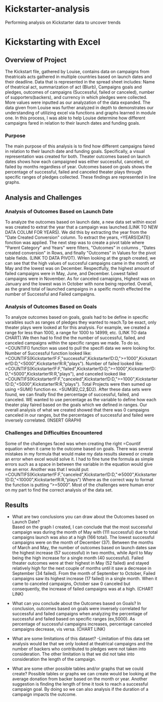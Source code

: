 # Kickstarter-analysis
Performing analysis on Kickstarter data to uncover trends
# Kickstarting with Excel

## Overview of Project
The Kickstart file, gathered by Louise, contains data on campaigns from theatricals acts gathered in multiple countries based on launch dates and their deadline. Data that is represented in the spread sheet includes: Name of theatrical act, summarization of act (Blurb), Campaigns goals and pledges, outcomes of campaigns (Successful, failed or canceled), number of supporters(backers), and currency in which pledges were collected. More values were inputted as our analyzation of the data expanded. The data given from Louise was further analyzed in depth to demonstrates our understanding of utilizing excel via functions and graphs learned in module one. In this process, I was able to help Louise determine how different campaigns fared in relation to their launch dates and funding goals. 

### Purpose
The main purpose of this analysis is to find how different campaigns faired in relation to their launch date and funding goals. Specifically, a visual representation was created for both. Theater outcomes based on launch dates shows how each campaigned was either successful, canceled, or failed by months regardless of year. Outcomes based on goals shows the percentage of successful, failed and canceled theater plays through specific ranges of pledges collected. These findings are represented in line graphs.  
## Analysis and Challenges

### Analysis of Outcomes Based on Launch Date
To analyze the outcomes based on launch date, a new data set within excel was created to extrat the year that a campaign was launched.(LINK TO NEW DATA COLUM FOR YEARS). We did this by extracting the year from the "Date Created Conversion" column. To extract the years, =YEARS(DATE) fonction was applied. The next step was to create a pivot table where "Parent Category" and Years" were filters, "Outcomes" in columns , "Dates created conversion" in Rows, and finally "Outcomes" in Values for the pivot table fields. (LINK TO DATA PIVOT). WHen looking at the graph created, we can see that the high values of succesful campaigns came in the month of May and the lowest was on December. Respectfully, the highest amount of failed campaigns were in May, June, and December. Lowest failed campaigns were in November. As for canceled camapigns, Highest was on January and the lowest was in October with none being reported. Overall, as the grand total of launched campaigns in a speific month effected the number of Successful and Failed campaigns. 

### Analysis of Outcomes Based on Goals
To analyze outcomes based on goals, goals had to be define in specific varaibles such as ranges of pledges they wanted to reach.Tp be exact, only theater plays were looked at for this analysis.  For example, we created a range for less than 1000, a range for 1000 to 14999, etc. (LINK TO data CHART).We then had to find the the number of successful, failed, and canceled campaigns within the specific ranges we made. To do so, =COUNTIF() function was used to pull the specifi data we were looking for. Number of Successful function looked like: =COUNTIFS(Kickstarter!F:F,"successful",Kickstarter!D:D,">=1000",Kickstarter!D:D,"<5000",Kickstarter!R:R,"plays").  Number of failed looked like: =COUNTIFS(Kickstarter!F:F,"failed",Kickstarter!D:D,">=1000",Kickstarter!D:D,"<5000",Kickstarter!R:R,"plays"), and canceled looked like =COUNTIFS(Kickstarter!F:F,"canceled",Kickstarter!D:D,">=1000",Kickstarter!D:D,"<5000",Kickstarter!R:R,"plays"). Total Projects were then sumed up using =SUM() function ex. =SUM($B2,$C2,$D2). After these data sets were found, we can finally find the percentage of successful, failed, and canceled. WE wanted to use percentage as the variable to define how each theater play faired based on the goals which we defined in ranges. Our overall analysis of what we created showed that there was 0 campaigns canceled in our ranges, but the percentages of successful and failed were inversely correlated. (INSERT GRAPH)
### Challenges and Difficulties Encountered
Some of the challenges faced was when creating the right =Countif equation when it came to the outcome based on goals. There was several mistakes in my formula that would make my data results skewed or create an error when excel would solve it. I had to fine tune the formula as simple errors such as a space in between the variable in the equation would give me an error. Another was that I would put: =COUNTIFS(Kickstarter!F:F,"canceled",Kickstarter!D:D,"=>5000",Kickstarter!D:D,"<10000",Kickstarter!R:R,"plays")
Where as the correct way to format the function is putting “>=5000”.
	Most of the challenges were human error on my part to find the correct analysis of the data set.
## Results

- What are two conclusions you can draw about the Outcomes based on Launch Date?	
Based on the graph I created, I can conclude that the most successful campaign was during the month of May with (111 successful) due to total campaigns launch was also at a high (166 total). The lowest successful campaigns were on the month of December (37). Between the months of March and May, the number of outcomes based on launch dates saw the highest increase (57 successful) in two months, while April to May being the high increase for a single month (40 successful). Failed theater outcomes were at their highest in May (52 failed) and stayed relatively high for the next couple of months until it saw a decrease in September (34 failed). From the month of September to October, Failed campaigns saw its highest increase (17 failed) in a single month. When it came to canceled campaigns, October saw 0 canceled but consequently, the increase of failed campaigns was at a high. (CHART LINK) 
- What can you conclude about the Outcomes based on Goals?
	In conclusion, outcomes based on goals were inversely correlated for successful and failed campaigns when analyzing the percentage of successful and failed based on specific ranges (ex,5000). As percentage of successful campaigns increases, percentage canceled campaigns decrease, vis versa. (CHART LINK) 

- What are some limitations of this dataset?
-Limitation of this data set analysis would be that we only looked at theatrical campaigns and the number of backers who contributed to pledges were not taken into consideration. The other limitation is that we did not take into consideration the length of the campaign. 

- What are some other possible tables and/or graphs that we could create?
Possible tables or graphs we can create would be looking at the average donation from backer based on the month or year. Another suggestion is finding the length of time it took to reach a successful campaign goal. By doing so we can also analysis if the duration of a campaign impacts the outcome. 
